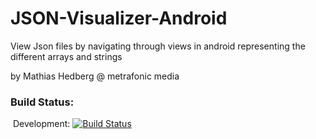 # JSON-Visualizer-Android
View Json files by navigating through views in android representing the different arrays and strings


by Mathias Hedberg @ metrafonic media

### Build Status: 
&nbsp;Development: [![Build Status](http://jenkins.metrafonic.com/job/JSON%20Visualizer%20Development/badge/icon)](http://jenkins.metrafonic.com/job/JSON%20Visualizer%20Development/)

